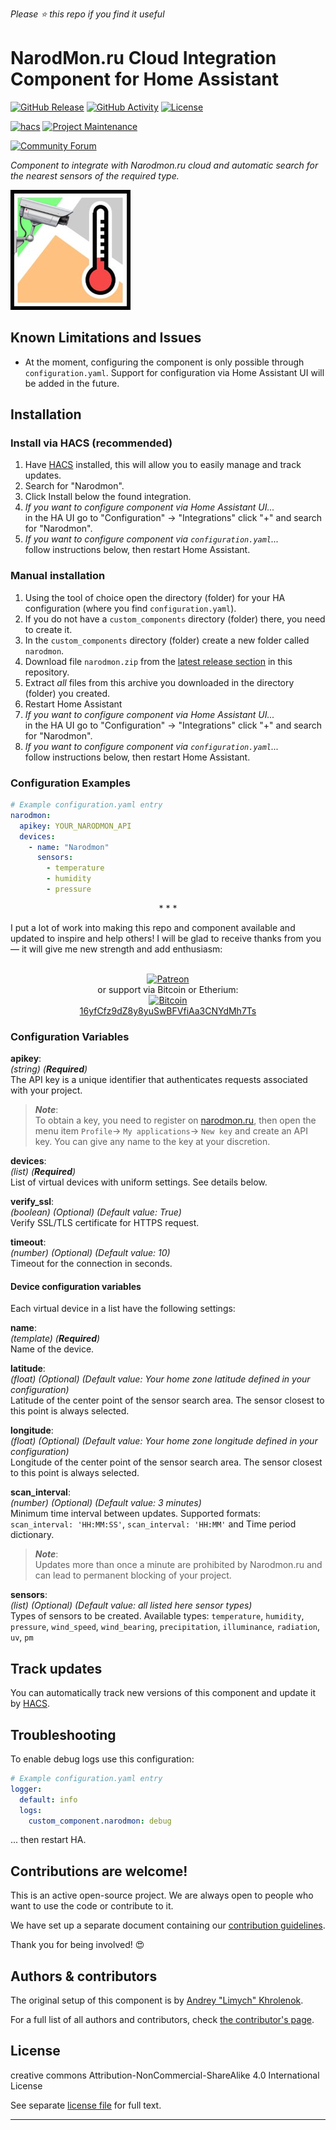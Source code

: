 *Please :star: this repo if you find it useful*

# NarodMon.ru Cloud Integration Component for Home Assistant

[![GitHub Release][releases-shield]][releases]
[![GitHub Activity][commits-shield]][commits]
[![License][license-shield]](LICENSE.md)

[![hacs][hacs-shield]][hacs]
[![Project Maintenance][maintenance-shield]][user_profile]

[![Community Forum][forum-shield]][forum]

_Component to integrate with Narodmon.ru cloud and automatic search for the nearest sensors of the required type._

![NarodMon.ru Logo](narodmon-logo.png)

## Known Limitations and Issues

- At the moment, configuring the component is only possible through `configuration.yaml`. Support for configuration via Home Assistant UI will be added in the future.

## Installation

### Install via HACS (recommended)

1. Have [HACS][hacs] installed, this will allow you to easily manage and track updates.
1. Search for "Narodmon".
1. Click Install below the found integration.
1. _If you want to configure component via Home Assistant UI..._\
    in the HA UI go to "Configuration" -> "Integrations" click "+" and search for "Narodmon".
1. _If you want to configure component via `configuration.yaml`..._\
    follow instructions below, then restart Home Assistant.

### Manual installation

1. Using the tool of choice open the directory (folder) for your HA configuration (where you find `configuration.yaml`).
2. If you do not have a `custom_components` directory (folder) there, you need to create it.
3. In the `custom_components` directory (folder) create a new folder called `narodmon`.
1. Download file `narodmon.zip` from the [latest release section][releases-latest] in this repository.
1. Extract _all_ files from this archive you downloaded in the directory (folder) you created.
6. Restart Home Assistant
1. _If you want to configure component via Home Assistant UI..._\
    in the HA UI go to "Configuration" -> "Integrations" click "+" and search for "Narodmon".
1. _If you want to configure component via `configuration.yaml`..._\
    follow instructions below, then restart Home Assistant.

### Configuration Examples

```yaml
# Example configuration.yaml entry
narodmon:
  apikey: YOUR_NARODMON_API
  devices:
    - name: "Narodmon"
      sensors:
        - temperature
        - humidity
        - pressure
```

<p align="center">* * *</p>
I put a lot of work into making this repo and component available and updated to inspire and help others! I will be glad to receive thanks from you — it will give me new strength and add enthusiasm:
<p align="center"><br>
<a href="https://www.patreon.com/join/limych?" target="_blank"><img src="http://khrolenok.ru/support_patreon.png" alt="Patreon" width="250" height="48"></a>
<br>or&nbsp;support via Bitcoin or Etherium:<br>
<a href="https://sochain.com/a/mjz640g" target="_blank"><img src="http://khrolenok.ru/support_bitcoin.png" alt="Bitcoin" width="150"><br>
16yfCfz9dZ8y8yuSwBFVfiAa3CNYdMh7Ts</a>
</p>

### Configuration Variables

**apikey**:\
  _(string) (**Required**)_\
  The API key is a unique identifier that authenticates requests associated with your project.

> **_Note_**:\
> To obtain a key, you need to register on [narodmon.ru](https://narodmon.ru/), then open the menu item `Profile`-> `My applications`-> `New key` and create an API key. You can give any name to the key at your discretion.

**devices**:\
  _(list) (**Required**)_\
  List of virtual devices with uniform settings. See details below.

**verify_ssl**:\
  _(boolean) (Optional) (Default value: True)_\
  Verify SSL/TLS certificate for HTTPS request.

**timeout**:\
  _(number) (Optional) (Default value: 10)_\
  Timeout for the connection in seconds.

#### Device configuration variables

Each virtual device in a list have the following settings:

**name**:\
  _(template) (**Required**)_\
  Name of the device.

**latitude**:\
  _(float) (Optional) (Default value: Your home zone latitude defined in your configuration)_\
  Latitude of the center point of the sensor search area. The sensor closest to this point is always selected.

**longitude**:\
  _(float) (Optional) (Default value: Your home zone longitude defined in your configuration)_\
  Longitude of the center point of the sensor search area. The sensor closest to this point is always selected.

**scan_interval**:\
  _(number) (Optional) (Default value: 3 minutes)_\
  Minimum time interval between updates. Supported formats: `scan_interval: 'HH:MM:SS'`, `scan_interval: 'HH:MM'` and Time period dictionary.

> **_Note_**:\
> Updates more than once a minute are prohibited by Narodmon.ru and can lead to permanent blocking of your project.

**sensors**:\
  _(list) (Optional) (Default value: all listed here sensor types)_\
  Types of sensors to be created. Available types:
  `temperature`, `humidity`, `pressure`, `wind_speed`, `wind_bearing`, `precipitation`, `illuminance`, `radiation`, `uv`, `pm`

## Track updates

You can automatically track new versions of this component and update it by [HACS][hacs].

## Troubleshooting

To enable debug logs use this configuration:
```yaml
# Example configuration.yaml entry
logger:
  default: info
  logs:
    custom_component.narodmon: debug
```
... then restart HA.

## Contributions are welcome!

This is an active open-source project. We are always open to people who want to
use the code or contribute to it.

We have set up a separate document containing our
[contribution guidelines](CONTRIBUTING.md).

Thank you for being involved! :heart_eyes:

## Authors & contributors

The original setup of this component is by [Andrey "Limych" Khrolenok](https://github.com/Limych).

For a full list of all authors and contributors,
check [the contributor's page][contributors].

## License

creative commons Attribution-NonCommercial-ShareAlike 4.0 International License

See separate [license file](LICENSE.md) for full text.

***

[component]: https://github.com/Limych/ha-narodmon
[commits-shield]: https://img.shields.io/github/commit-activity/y/Limych/ha-narodmon.svg?style=popout
[commits]: https://github.com/Limych/ha-narodmon/commits/master
[hacs-shield]: https://img.shields.io/badge/HACS-Default-orange.svg?style=popout
[hacs]: https://hacs.xyz
[forum-shield]: https://img.shields.io/badge/community-forum-brightgreen.svg?style=popout
[forum]: https://community.home-assistant.io/t/narodmon-ru-cloud-integration/285737
[license]: https://github.com/Limych/ha-narodmon/blob/main/LICENSE.md
[license-shield]: https://img.shields.io/badge/license-Creative_Commons_BY--NC--SA_License-lightgray.svg?style=popout
[maintenance-shield]: https://img.shields.io/badge/maintainer-Andrey%20Khrolenok%20%40Limych-blue.svg?style=popout
[releases-shield]: https://img.shields.io/github/release/Limych/ha-narodmon.svg?style=popout
[releases]: https://github.com/Limych/ha-narodmon/releases
[releases-latest]: https://github.com/Limych/ha-narodmon/releases/latest
[user_profile]: https://github.com/Limych
[report_bug]: https://github.com/Limych/ha-narodmon/issues/new?template=bug_report.md
[suggest_idea]: https://github.com/Limych/ha-narodmon/issues/new?template=feature_request.md
[contributors]: https://github.com/Limych/ha-narodmon/graphs/contributors
